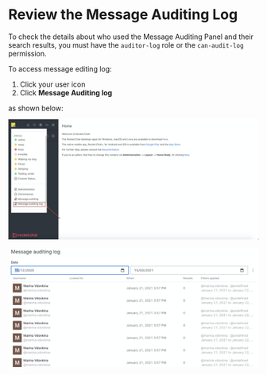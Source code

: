 # Review the Message Auditing Log

To check the details about who used the Message Auditing Panel and their search results, you must have the `auditor-log` role or the `can-audit-log` permission.

To access message editing log:

1. Click your user icon
2. Click **Message Auditing log**

as shown below:

![](../../../../.gitbook/assets/image%20%28304%29.png)

![](../../../../.gitbook/assets/image%20%28305%29.png)


